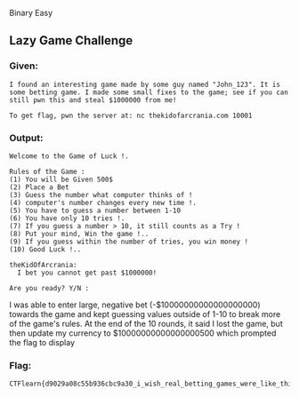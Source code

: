 Binary Easy

## Lazy Game Challenge
### Given:
```
I found an interesting game made by some guy named "John_123". It is some betting game. I made some small fixes to the game; see if you can still pwn this and steal $1000000 from me!

To get flag, pwn the server at: nc thekidofarcrania.com 10001

```
### Output:
``` 
Welcome to the Game of Luck !.

Rules of the Game :
(1) You will be Given 500$
(2) Place a Bet
(3) Guess the number what computer thinks of !
(4) computer's number changes every new time !.
(5) You have to guess a number between 1-10
(6) You have only 10 tries !.
(7) If you guess a number > 10, it still counts as a Try !
(8) Put your mind, Win the game !..
(9) If you guess within the number of tries, you win money !
(10) Good Luck !..

theKidOfArcrania:
  I bet you cannot get past $1000000!

Are you ready? Y/N :
```

I was able to enter large, negative bet (-$10000000000000000000) towards the game and kept guessing values outside of 1-10 to break more of the game's rules. At the end of the 10 rounds, it said I lost the game, but then update my currency to $10000000000000000500 which prompted the flag to display
### Flag:
``` 
CTFlearn{d9029a08c55b936cbc9a30_i_wish_real_betting_games_were_like_this!}
```


